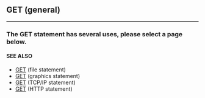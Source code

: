 ## GET (general)
---

### The GET statement has several uses, please select a page below.

#### SEE ALSO
* [GET](./GET.md) (file statement)
* [GET](./GET.md) (graphics statement)
* [GET](./GET.md) (TCP/IP statement)
* [GET](./GET.md) (HTTP statement)
